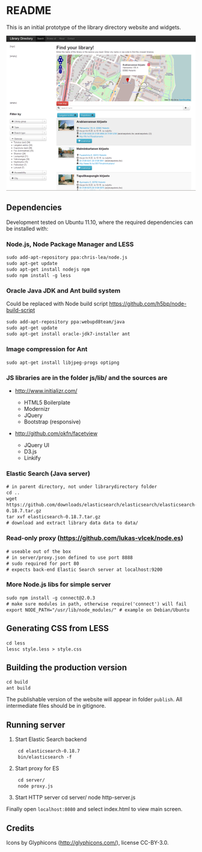 README
======
This is an initial prototype of the library directory website and widgets.

![Screenshot](https://github.com/Seravo/Library-Directory/raw/master/screenshot.png "Screenshot of main page")

Dependencies
------------

Development tested on Ubuntu 11.10, where the required dependencies can be installed with:

### Node.js, Node Package Manager and LESS

    sudo add-apt-repository ppa:chris-lea/node.js
    sudo apt-get update
    sudo apt-get install nodejs npm
    sudo npm install -g less

### Oracle Java JDK and Ant build system 

Could be replaced with Node build script https://github.com/h5bp/node-build-script

    sudo add-apt-repository ppa:webupd8team/java
    sudo apt-get update
    sudo apt-get install oracle-jdk7-installer ant
 
### Image compression for Ant

    sudo apt-get install libjpeg-progs optipng

### JS libraries are in the folder js/lib/ and the sources are

* http://www.initializr.com/

    * HTML5 Boilerplate
    * Modernizr
    * JQuery
    * Bootstrap (responsive)
        
* http://github.com/okfn/facetview
    * JQuery UI
    * D3.js
    * Linkify

### Elastic Search (Java server)
    
    # in parent directory, not under librarydirectory folder
    cd ..
    wget https://github.com/downloads/elasticsearch/elasticsearch/elasticsearch-0.18.7.tar.gz
    tar xvf elasticsearch-0.18.7.tar.gz
    # download and extract library data data to data/


### Read-only proxy (https://github.com/lukas-vlcek/node.es)
    
    # useable out of the box
    # in server/proxy.json defined to use port 8888 
    # sudo required for port 80
    # expects back-end Elastic Search server at localhost:9200

### More Node.js libs for simple server

    sudo npm install -g connect@2.0.3
    # make sure modules in path, otherwise require('connect') will fail
    export NODE_PATH="/usr/lib/node_modules/" # example on Debian/Ubuntu
    
    
Generating CSS from LESS
------------------------

    cd less
    lessc style.less > style.css

Building the production version
-------------------------------

    cd build
    ant build

The publishable version of the website will appear in folder `publish`. All intermediate files should be in gitignore.

Running server
--------------
1. Start Elastic Search backend

        cd elasticsearch-0.18.7
        bin/elasticsearch -f
        
2. Start proxy for ES
        
        cd server/
        node proxy.js

3. Start HTTP server
        cd server/
        node http-server.js

Finally open `localhost:8080` and select index.html to view main screen.
        
Credits
-------

Icons by Glyphicons (http://glyphicons.com/), license CC-BY-3.0.

